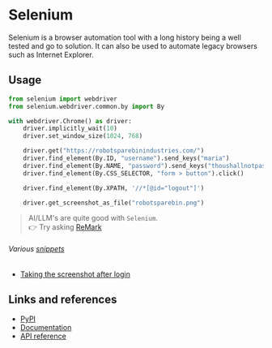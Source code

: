 # Selenium

Selenium is a browser automation tool with a long history being a well tested and go to solution.
It can also be used to automate legacy browsers such as Internet Explorer.

## Usage

```python
from selenium import webdriver
from selenium.webdriver.common.by import By

with webdriver.Chrome() as driver:
    driver.implicitly_wait(10)
    driver.set_window_size(1024, 768)

    driver.get("https://robotsparebinindustries.com/")
    driver.find_element(By.ID, "username").send_keys("maria")
    driver.find_element(By.NAME, "password").send_keys("thoushallnotpass")
    driver.find_element(By.CSS_SELECTOR, "form > button").click()

    driver.find_element(By.XPATH, '//*[@id="logout"]')

    driver.get_screenshot_as_file("robotsparebin.png")
```

> AI/LLM's are quite good with `Selenium`.  
> 👉 Try asking [ReMark](https://chat.robocorp.com)

###### Various [snippets](snippets)

- [Taking the screenshot after login](snippets/screenshot_after_login.py)

## Links and references

- [PyPI](https://pypi.org/project/selenium/)
- [Documentation](https://www.selenium.dev/documentation/)
- [API reference](https://www.selenium.dev/selenium/docs/api/py/api.html/)
